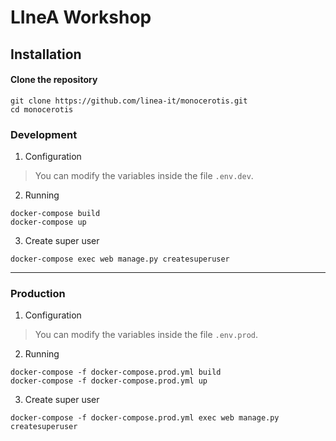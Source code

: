 # LIneA Workshop


## Installation

#### Clone the repository
```
git clone https://github.com/linea-it/monocerotis.git
cd monocerotis
```

### Development

1. Configuration
> You can modify the variables inside the file `.env.dev`.

2. Running
```
docker-compose build
docker-compose up
```

3. Create super user
```
docker-compose exec web manage.py createsuperuser
```

---

### Production

1. Configuration
> You can modify the variables inside the file `.env.prod`.

2. Running
```
docker-compose -f docker-compose.prod.yml build
docker-compose -f docker-compose.prod.yml up
```

3. Create super user
```
docker-compose -f docker-compose.prod.yml exec web manage.py createsuperuser
```
